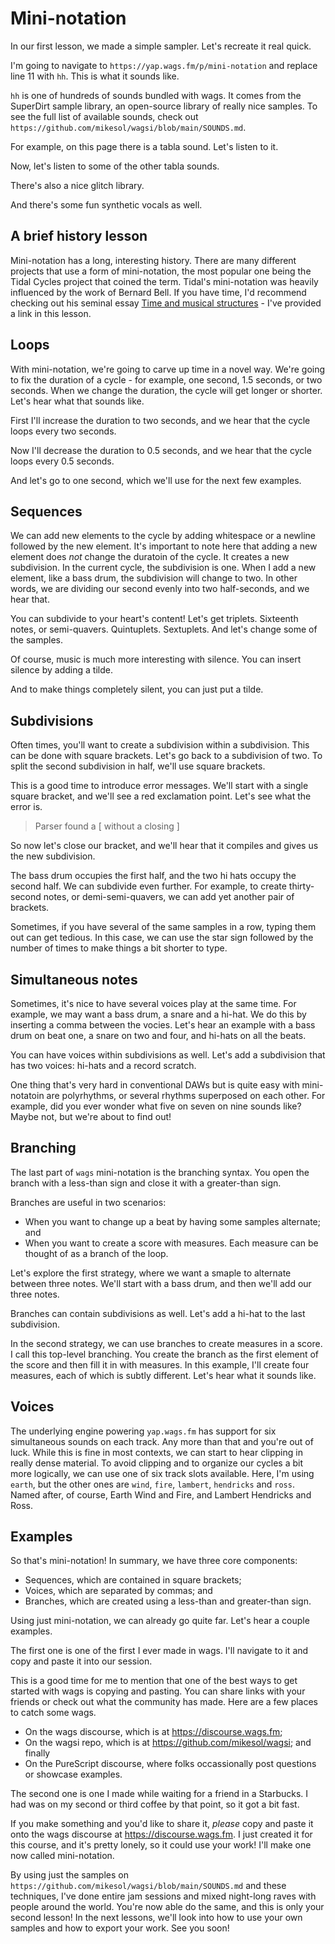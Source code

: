 # Mini-notation

In our first lesson, we made a simple sampler. Let's recreate it real quick.

I'm going to navigate to `https://yap.wags.fm/p/mini-notation` and replace line 11 with `hh`. This is what it sounds like.

`hh` is one of hundreds of sounds bundled with wags. It comes from the SuperDirt sample library, an open-source library of really nice samples. To see the full list of available sounds, check out `https://github.com/mikesol/wagsi/blob/main/SOUNDS.md`.

For example, on this page there is a tabla sound. Let's listen to it.

Now, let's listen to some of the other tabla sounds.

There's also a nice glitch library.

And there's some fun synthetic vocals as well.

## A brief history lesson

Mini-notation has a long, interesting history. There are many different projects that use a form of mini-notation, the most popular one being the Tidal Cycles project that coined the term. Tidal's mini-notation was heavily influenced by the work of Bernard Bell. If you have time, I'd recommend checking out his seminal essay [Time and musical structures](https://www.academia.edu/48080458/Time_and_musical_structures) - I've provided a link in this lesson.

## Loops

With mini-notation, we're going to carve up time in a novel way. We're going to fix the duration of a cycle - for example, one second, 1.5 seconds, or two seconds. When we change the duration, the cycle will get longer or shorter. Let's hear what that sounds like.

First I'll increase the duration to two seconds, and we hear that the cycle loops every two seconds.

Now I'll decrease the duration to 0.5 seconds, and we hear that the cycle loops every 0.5 seconds.

And let's go to one second, which we'll use for the next few examples.

## Sequences

We can add new elements to the cycle by adding whitespace or a newline followed by the new element. It's important to note here that adding a new element does _not_ change the duratoin of the cycle. It creates a new subdivision. In the current cycle, the subdivision is one. When I add a new element, like a bass drum, the subdivision will change to two. In other words, we are dividing our second evenly into two half-seconds, and we hear that.

You can subdivide to your heart's content! Let's get triplets. Sixteenth notes, or semi-quavers. Quintuplets. Sextuplets. And let's change some of the samples.

Of course, music is much more interesting with silence. You can insert silence by adding a tilde.

And to make things completely silent, you can just put a tilde.

## Subdivisions

Often times, you'll want to create a subdivision within a subdivision. This can be done with square brackets. Let's go back to a subdivision of two. To split the second subdivision in half, we'll use square brackets.

This is a good time to introduce error messages. We'll start with a single square bracket, and we'll see a red exclamation point. Let's see what the error is.

> Parser found a [ without a closing ]

So now let's close our bracket, and we'll hear that it compiles and gives us the new subdivision.

The bass drum occupies the first half, and the two hi hats occupy the second half. We can subdivide even further. For example, to create thirty-second notes, or demi-semi-quavers, we can add yet another pair of brackets.

Sometimes, if you have several of the same samples in a row, typing them out can get tedious. In this case, we can use the star sign followed by the number of times to make things a bit shorter to type.

## Simultaneous notes

Sometimes, it's nice to have several voices play at the same time. For example, we may want a bass drum, a snare and a hi-hat. We do this by inserting a comma between the vocies. Let's hear an example with a bass drum on beat one, a snare on two and four, and hi-hats on all the beats.

You can have voices within subdivisions as well. Let's add a subdivision that has two voices: hi-hats and a record scratch.

One thing that's very hard in conventional DAWs but is quite easy with mini-notatoin are polyrhythms, or several rhythms superposed on each other. For example, did you ever wonder what five on seven on nine sounds like? Maybe not, but we're about to find out!

## Branching

The last part of `wags` mini-notation is the branching syntax. You open the branch with a less-than sign and close it with a greater-than sign.

Branches are useful in two scenarios:
- When you want to change up a beat by having some samples alternate; and
- When you want to create a score with measures. Each measure can be thought of as a branch of the loop.

Let's explore the first strategy, where we want a smaple to alternate between three notes. We'll start with a bass drum, and then we'll add our three notes.

Branches can contain subdivisions as well. Let's add a hi-hat to the last subdivision.

In the second strategy, we can use branches to create measures in a score. I call this top-level branching. You create the branch as the first element of the score and then fill it in with measures. In this example, I'll create four measures, each of which is subtly different. Let's hear what it sounds like.

## Voices

The underlying engine powering `yap.wags.fm` has support for six simultaneous sounds on each track. Any more than that and you're out of luck. While this is fine in most contexts, we can start to hear clipping in really dense material. To avoid clipping and to organize our cycles a bit more logically, we can use one of six track slots available. Here, I'm using `earth`, but the other ones are `wind`, `fire`, `lambert`, `hendricks` and `ross`. Named after, of course, Earth Wind and Fire, and Lambert Hendricks and Ross.

## Examples

So that's mini-notation! In summary, we have three core components:

- Sequences, which are contained in square brackets;
- Voices, which are separated by commas; and
- Branches, which are created using a less-than and greater-than sign.

Using just mini-notation, we can already go quite far. Let's hear a couple examples.

The first one is one of the first I ever made in wags. I'll navigate to it and copy and paste it into our session.

This is a good time for me to mention that one of the best ways to get started with wags is copying and pasting. You can share links with your friends or check out what the community has made. Here are a few places to catch some wags.
- On the wags discourse, which is at https://discourse.wags.fm;
- On the wagsi repo, which is at https://github.com/mikesol/wagsi; and finally
- On the PureScript discourse, where folks occassionally post questions or showcase examples.

The second one is one I made while waiting for a friend in a Starbucks. I had was on my second or third coffee by that point, so it got a bit fast.

If you make something and you'd like to share it, _please_ copy and paste it onto the wags discourse at https://discourse.wags.fm. I just created it for this course, and it's pretty lonely, so it could use your work! I'll make one now called mini-notation.

By using just the samples on `https://github.com/mikesol/wagsi/blob/main/SOUNDS.md` and these techniques, I've done entire jam sessions and mixed night-long raves with people around the world. You're now able do the same, and this is only your second lesson! In the next lessons, we'll look into how to use your own samples and how to export your work. See you soon!
